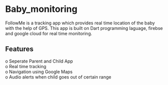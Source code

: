 
# Baby_monitoring
FollowMe is a tracking app which provides real time location of the baby with the help of GPS. This app is built on Dart programming laguage, firebse and google cloud for real time monitoring.

## Features
o Seperate Parent and Child App <br>
o Real time tracking <br>
o Navigation using Google Maps <br>
o Audio alerts when child goes out of certain range <br>

